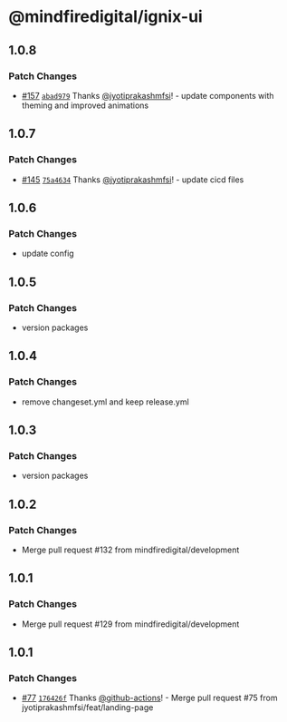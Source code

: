 # @mindfiredigital/ignix-ui

## 1.0.8

### Patch Changes

- [#157](https://github.com/mindfiredigital/ignix-ui/pull/157) [`abad979`](https://github.com/mindfiredigital/ignix-ui/commit/abad97948adf7725278f1d4be685f93c0eb896e1) Thanks [@jyotiprakashmfsi](https://github.com/jyotiprakashmfsi)! - update components with theming and improved animations

## 1.0.7

### Patch Changes

- [#145](https://github.com/mindfiredigital/ignix-ui/pull/145) [`75a4634`](https://github.com/mindfiredigital/ignix-ui/commit/75a4634b820dfadf963f5330d88bbdb0c1c07951) Thanks [@jyotiprakashmfsi](https://github.com/jyotiprakashmfsi)! - update cicd files

## 1.0.6

### Patch Changes

- update config

## 1.0.5

### Patch Changes

- version packages

## 1.0.4

### Patch Changes

- remove changeset.yml and keep release.yml

## 1.0.3

### Patch Changes

- version packages

## 1.0.2

### Patch Changes

- Merge pull request #132 from mindfiredigital/development

## 1.0.1

### Patch Changes

- Merge pull request #129 from mindfiredigital/development

## 1.0.1

### Patch Changes

- [#77](https://github.com/mindfiredigital/ignix-ui/pull/77) [`176426f`](https://github.com/mindfiredigital/ignix-ui/commit/176426ff27c47acc5f20cbab10040bd45be31903) Thanks [@github-actions](https://github.com/apps/github-actions)! - Merge pull request #75 from jyotiprakashmfsi/feat/landing-page

